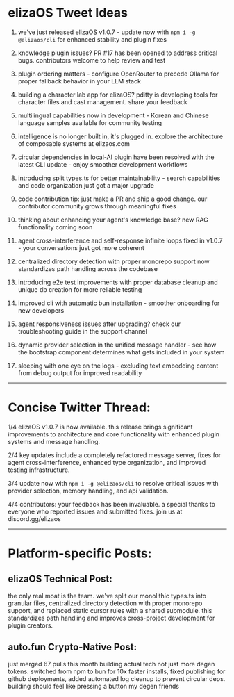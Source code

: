 # elizaOS Tweet Ideas

1. we've just released elizaOS v1.0.7 - update now with `npm i -g @elizaos/cli` for enhanced stability and plugin fixes

2. knowledge plugin issues? PR #17 has been opened to address critical bugs. contributors welcome to help review and test

3. plugin ordering matters - configure OpenRouter to precede Ollama for proper fallback behavior in your LLM stack

4. building a character lab app for elizaOS? pditty is developing tools for character files and cast management. share your feedback

5. multilingual capabilities now in development - Korean and Chinese language samples available for community testing

6. intelligence is no longer built in, it's plugged in. explore the architecture of composable systems at elizaos.com

7. circular dependencies in local-AI plugin have been resolved with the latest CLI update - enjoy smoother development workflows

8. introducing split types.ts for better maintainability - search capabilities and code organization just got a major upgrade

9. code contribution tip: just make a PR and ship a good change. our contributor community grows through meaningful fixes

10. thinking about enhancing your agent's knowledge base? new RAG functionality coming soon

11. agent cross-interference and self-response infinite loops fixed in v1.0.7 - your conversations just got more coherent

12. centralized directory detection with proper monorepo support now standardizes path handling across the codebase

13. introducing e2e test improvements with proper database cleanup and unique db creation for more reliable testing

14. improved cli with automatic bun installation - smoother onboarding for new developers

15. agent responsiveness issues after upgrading? check our troubleshooting guide in the support channel

16. dynamic provider selection in the unified message handler - see how the bootstrap component determines what gets included in your system

17. sleeping with one eye on the logs - excluding text embedding content from debug output for improved readability

---

# Concise Twitter Thread:

1/4 elizaOS v1.0.7 is now available. this release brings significant improvements to architecture and core functionality with enhanced plugin systems and message handling.

2/4 key updates include a completely refactored message server, fixes for agent cross-interference, enhanced type organization, and improved testing infrastructure.

3/4 update now with `npm i -g @elizaos/cli` to resolve critical issues with provider selection, memory handling, and api validation.

4/4 contributors: your feedback has been invaluable. a special thanks to everyone who reported issues and submitted fixes. join us at discord.gg/elizaos

---

# Platform-specific Posts:

## elizaOS Technical Post:
the only real moat is the team. we've split our monolithic types.ts into granular files, centralized directory detection with proper monorepo support, and replaced static cursor rules with a shared submodule. this standardizes path handling and improves cross-project development for plugin creators.

## auto.fun Crypto-Native Post:
just merged 67 pulls this month building actual tech not just more degen tokens. switched from npm to bun for 10x faster installs, fixed publishing for github deployments, added automated log cleanup to prevent circular deps. building should feel like pressing a button my degen friends